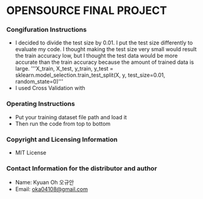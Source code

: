 # OPENSOURCE FINAL PROJECT
### Congifuration Instructions
 - I decided to divide the test size by 0.01. I put the test size differently to evaluate my code. I thought making the test size very small would result the train accuracy low, but I thought the test data would be more accurate than the train accuracy because the amount of trained data is large.
'''X_train, X_test, y_train, y_test = sklearn.model_selection.train_test_split(X, y, test_size=0.01, random_state=0)'''
 - I used Cross Validation with 
### Operating Instructions
 - Put your training dataset file path and load it
 - Then run the code from top to bottom
### Copyright and Licensing Information
 - MIT License
### Contact Information for the distributor and author
 - Name: Kyuan Oh 오규안
 - Email: oka04108@gmail.com
